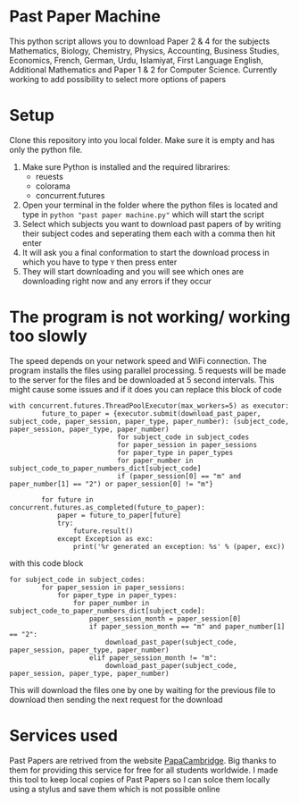# Past Paper Machine
This python script allows you to download Paper 2 & 4 for the subjects Mathematics, Biology, Chemistry, Physics, Accounting, Business Studies, Economics, French, German, Urdu, Islamiyat, First Language English, Additional Mathematics and Paper 1 & 2 for Computer Science. Currently
working to add possibility to select more options of papers

# Setup
Clone this repository into you local folder. Make sure it is empty and has only the python file. 

1) Make sure Python is installed and the required librarires:
   - reuests
   - colorama
   - concurrent.futures
2) Open your terminal in the folder where the python files is located and type in `python "past paper machine.py"` which will start the script
3) Select which subjects you want to download past papers of by writing their subject codes and seperating them each with a comma then hit enter
4) It will ask you a final conformation to start the download process in which you have to type `Y` then press enter
5) They will start downloading and you will see which ones are downloading right now and any errors if they occur

# The program is not working/ working too slowly
The speed depends on your network speed and WiFi connection. The program installs the files using parallel processing. 5 requests will be made to the server for the files and be downloaded at 5 second intervals. This might cause some issues and if it does you can replace this block of code
```
with concurrent.futures.ThreadPoolExecutor(max_workers=5) as executor:
        future_to_paper = {executor.submit(download_past_paper, subject_code, paper_session, paper_type, paper_number): (subject_code, paper_session, paper_type, paper_number) 
                           for subject_code in subject_codes 
                           for paper_session in paper_sessions 
                           for paper_type in paper_types 
                           for paper_number in subject_code_to_paper_numbers_dict[subject_code] 
                           if (paper_session[0] == "m" and paper_number[1] == "2") or paper_session[0] != "m"}

        for future in concurrent.futures.as_completed(future_to_paper):
            paper = future_to_paper[future]
            try:
                future.result()
            except Exception as exc:
                print('%r generated an exception: %s' % (paper, exc))
```
with this code block
```
for subject_code in subject_codes:
        for paper_session in paper_sessions:
            for paper_type in paper_types:
                for paper_number in subject_code_to_paper_numbers_dict[subject_code]:
                    paper_session_month = paper_session[0]
                    if paper_session_month == "m" and paper_number[1] == "2":
                        download_past_paper(subject_code, paper_session, paper_type, paper_number)
                    elif paper_session_month != "m":
                        download_past_paper(subject_code, paper_session, paper_type, paper_number)
```
This will download the files one by one by waiting for the previous file to download then sending the next request for the download

# Services used
Past Papers are retrived from the website [PapaCambridge](https://papacambridge.com/). Big thanks to them for providing this service for free for all students worldwide. I made this tool to keep local copies of Past Papers so I can solce them locally using a stylus and save them which is not possible online
